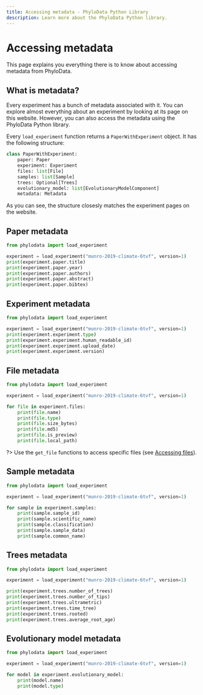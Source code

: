 ```yaml
---
title: Accessing metadata - PhyloData Python Library
description: Learn more about the PhyloData Python library.
---
```


# Accessing metadata

This page explains you everything there is to know about accessing metadata from PhyloData.

## What is metadata?

Every experiment has a bunch of metadata associated with it. You can explore almost everything about an experiment by looking at its page on this website. However, you can also access the metadata using the PhyloData Python library.

Every `load_experiment` function returns a `PaperWithExperiment` object. It has the following structure:

```python
class PaperWithExperiment:
    paper: Paper
    experiment: Experiment
    files: list[File]
    samples: list[Sample]
    trees: Optional[Trees]
    evolutionary_model: list[EvolutionaryModelComponent]
    metadata: Metadata
```

As you can see, the structure closesly matches the experiment pages on the website.

## Paper metadata

```python
from phylodata import load_experiment

experiment = load_experiment("munro-2019-climate-6tvf", version=1)
print(experiment.paper.title)
print(experiment.paper.year)
print(experiment.paper.authors)
print(experiment.paper.abstract)
print(experiment.paper.bibtex)
```

## Experiment metadata

```python
from phylodata import load_experiment

experiment = load_experiment("munro-2019-climate-6tvf", version=1)
print(experiment.experiment.type)
print(experiment.experiment.human_readable_id)
print(experiment.experiment.upload_date)
print(experiment.experiment.version)
```

## File metadata

```python
from phylodata import load_experiment

experiment = load_experiment("munro-2019-climate-6tvf", version=1)

for file in experiment.files:
    print(file.name)
    print(file.type)
    print(file.size_bytes)
    print(file.md5)
    print(file.is_preview)
    print(file.local_path)
```

?> Use the `get_file` functions to access specific files (see [Accessing files](/docs/python_files)).

## Sample metadata

```python
from phylodata import load_experiment

experiment = load_experiment("munro-2019-climate-6tvf", version=1)

for sample in experiment.samples:
    print(sample.sample_id)
    print(sample.scientific_name)
    print(sample.classification)
    print(sample.sample_data)
    print(sample.common_name)
```

## Trees metadata

```python
from phylodata import load_experiment

experiment = load_experiment("munro-2019-climate-6tvf", version=1)

print(experiment.trees.number_of_trees)
print(experiment.trees.number_of_tips)
print(experiment.trees.ultrametric)
print(experiment.trees.time_tree)
print(experiment.trees.rooted)
print(experiment.trees.average_root_age)
```

## Evolutionary model metadata

```python
from phylodata import load_experiment

experiment = load_experiment("munro-2019-climate-6tvf", version=1)

for model in experiment.evolutionary_model:
    print(model.name)
    print(model.type)
```

